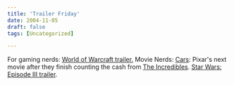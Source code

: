 ```yaml
---
title: 'Trailer Friday'
date: 2004-11-05
draft: false
tags: [Uncategorized]

---
```


For gaming nerds: [World of Warcraft trailer.](http://www.apple.com/games/trailers/worldofwarcraft/) Movie Nerds: [Cars](http://www.apple.com/trailers/disney/cars/): Pixar's next movie after they finish counting the cash from [The Incredibles](http://disney.go.com/disneypictures/incredibles/index.html). [Star Wars: Episode III trailer](http://www.worldofepic.net/ep3.mov).